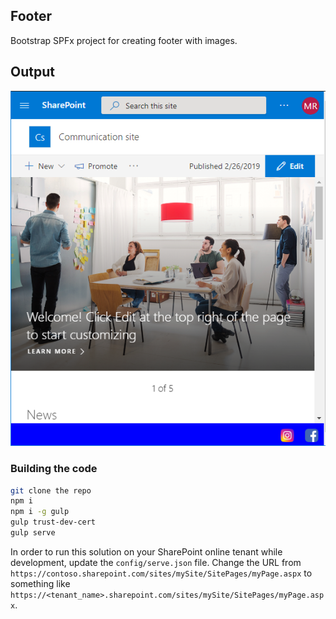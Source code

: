 ## Footer

Bootstrap SPFx project for creating footer with images. 

## Output
![Footer UI](https://raw.githubusercontent.com/thinkb4code/spfxFooter/master/screenshots/render.PNG)

### Building the code

```bash
git clone the repo
npm i
npm i -g gulp
gulp trust-dev-cert
gulp serve
```

In order to run this solution on your SharePoint online tenant while development, update the `config/serve.json` file. 
Change the URL from `https://contoso.sharepoint.com/sites/mySite/SitePages/myPage.aspx` to something like `https://<tenant_name>.sharepoint.com/sites/mySite/SitePages/myPage.aspx`.
